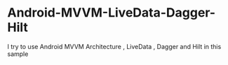 # Android-MVVM-LiveData-Dagger-Hilt
I try to use Android MVVM Architecture , LiveData , Dagger and Hilt in this sample
